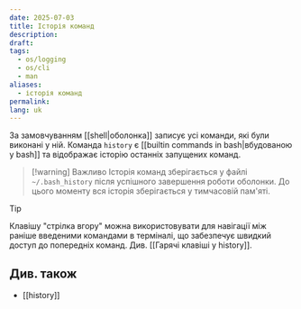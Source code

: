 ```yaml
---
date: 2025-07-03
title: Історія команд
description: 
draft: 
tags:
  - os/logging
  - os/cli
  - man
aliases:
  - історія команд
permalink: 
lang: uk
---
```


За замовчуванням [[shell|оболонка]] записує усі команди, які були виконані у ній. Команда `history` є [[builtin commands in bash|вбудованою у bash]] та відображає історію останніх запущених команд.

> [!warning] Важливо
Історія команд зберігається у файлі `~/.bash_history` після успішного завершення роботи оболонки. До цього моменту вся історія зберігається у тимчасовій пам'яті.

> [!tip]
> Клавішу "стрілка вгору" можна використовувати для навігації між раніше введеними командами в терміналі, що забезпечує швидкий доступ до попередніх команд. Див. [[Гарячі клавіші у history]].

## Див. також

- [[history]]
